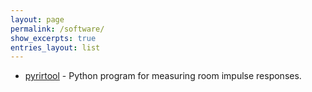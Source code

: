 ```yaml
---
layout: page
permalink: /software/
show_excerpts: true
entries_layout: list
---
```


* [pyrirtool](https://github.com/maj4e/pyrirtool) - Python program for measuring room impulse responses.
